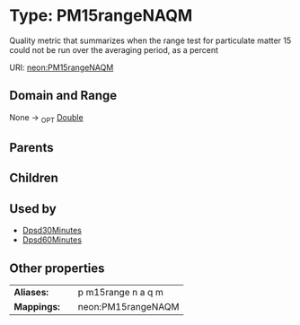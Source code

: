 
# Type: PM15rangeNAQM


Quality metric that summarizes when the range test for particulate matter 15 could not be run over the averaging period, as a percent

URI: [neon:PM15rangeNAQM](https://data.neonscience.org/PM15rangeNAQM)


## Domain and Range

None ->  <sub>OPT</sub> [Double](types/Double.md)

## Parents


## Children


## Used by

 * [Dpsd30Minutes](Dpsd30Minutes.md)
 * [Dpsd60Minutes](Dpsd60Minutes.md)

## Other properties

|  |  |  |
| --- | --- | --- |
| **Aliases:** | | p m15range n a q m |
| **Mappings:** | | neon:PM15rangeNAQM |

